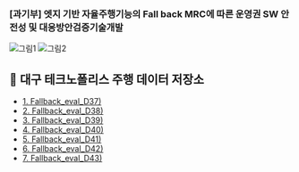 ### [과기부] 엣지 기반 자율주행기능의 Fall back MRC에 따른 운영권 SW 안전성 및 대응방안검증기술개발
![그림1](https://github.com/dudtj7476/FallbackMRC/assets/87180836/d9a3bb1b-9e5a-4df0-ab0f-94dfd034db0b)
![그림2](https://github.com/dudtj7476/FallbackMRC/assets/87180836/a2d8f4ce-986a-4a57-93b9-60be1ee910ca)

## 📌 대구 테크노폴리스 주행 데이터 저장소
 - <a href="https://gofile.me/7eXA5/YcLUFOxPv" > 1. Fallback_eval_D37)</a>
 - <a href="https://gofile.me/7eXA5/w4NqPEg0Y" > 2. Fallback_eval_D38)</a>
 - <a href="https://gofile.me/7eXA5/dNPq4GNFJ" > 3. Fallback_eval_D39)</a>
 - <a href="https://gofile.me/7eXA5/ohtDn4f8W" > 4. Fallback_eval_D40)</a>
 - <a href="https://gofile.me/7eXA5/nEeprC2gy" > 5. Fallback_eval_D41)</a>
 - <a href="https://gofile.me/7eXA5/pfYu1XlB7" > 6. Fallback_eval_D42)</a>
 - <a href="https://gofile.me/7eXA5/h6yAC57x4" > 7. Fallback_eval_D43)</a>
